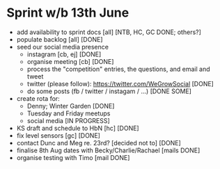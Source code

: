 Sprint w/b 13th June
===

- add availability to sprint docs [all] [NTB, HC, GC DONE; others?]
- populate backlog [all] [DONE]
- seed our social media presence
  - instagram [cb, ej] [DONE]
  - organise meeting [cb] [DONE]
  - process the "competition" entries, the questions, and email and tweet
  - twitter (please follow): https://twitter.com/WeGrowSocial [DONE]
  - do some posts (fb / twitter / instagam / ...) [DONE SOME]
- create rota for:
  - Denny; Winter Garden [DONE]
  - Tuesday and Friday meetups
  - social media [IN PROGRESS]
- KS draft and schedule to HbN [hc] [DONE]
- fix level sensors [gc] [DONE]
- contact Dunc and Meg re. 23rd? [decided not to] [DONE]
- finalise 8th Aug dates with Becky/Charlie/Rachael [mails DONE]
- organise testing with Timo [mail DONE]
